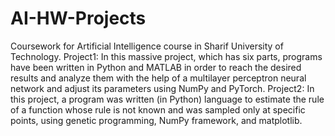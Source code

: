 # AI-HW-Projects
Coursework for Artificial Intelligence course in Sharif University of Technology.
Project1:
In this massive project, which has six parts, programs have been written in Python and MATLAB in order to reach the desired results and analyze them with the help of a multilayer perceptron neural network and adjust its parameters using NumPy and PyTorch.
Project2:
In this project, a program was written (in Python) language to estimate the rule of a function whose rule is not known and was sampled only at specific points, using genetic programming, NumPy framework, and matplotlib.
